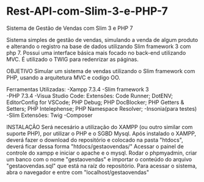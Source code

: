 # Rest-API-com-Slim-3-e-PHP-7
Sistema de Gestão de Vendas com Slim 3 e PHP 7

Sistema simples de gestão de vendas, simulando a venda de algum produto e alterando o registro na base de dados utilizando Slim framework 3
com php 7. Possui uma interface básica mais focado no back-end utilizando MVC. É utilizado o TWIG para redenrizar as páginas.

OBJETIVO
Simular um sistema de vendas utilizando o Slim framework com PHP, usando a arquitetura MVC e codigo OO.

Ferramentas Utilizadas:
 -Xampp 7.3.4
 -Slim framework 3      
 -PHP 7.3.4
 -Visua Studio Code: Extensões:
      Code Runner;
      DotENV;
      EditorConfig for VSCode;
      PHP Debug;
      PHP DocBlocker;
      PHP Getters & Setters;
      PHP Intelephense;
      PHP Namespace Resolver;
-Insonia(para testes)
-Slim Extensões:
      Twig
-Composer


INSTALAÇÃO 
Será necesário a utilização do XAMPP (ou outro similar com suporte PHP), por utilizar o PHP e o SGBD Mysql.
Após instalado o XAMPP, deverá fazer o download do repositório e colocado na pasta "htdocs", deverá ficar dessa forma "htdocs/gestaovendas/"
Acessar o painel de controle do xampp e iniciar o apache e o mysql.
Rodar o phpmyadmin, criar um banco com o nome "gestaovendas" e importar o conteúdo do arquivo "gestaovendas.sql" que está na raíz do repositório.
Para acessar o sistema, abra o navegador e entre com "localhost/gestaovendas"


      
      
